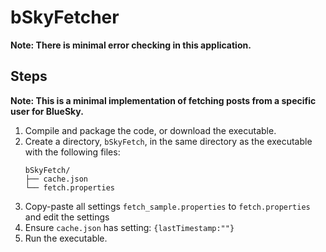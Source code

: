 # bSkyFetcher

**Note: There is minimal error checking in this application.**

## Steps

**Note: This is a minimal implementation of fetching posts from a specific user for BlueSky.**

1. Compile and package the code, or download the executable.
2. Create a directory, `bSkyFetch`, in the same directory as the executable with the following files:
   ```
   bSkyFetch/
   ├── cache.json
   └── fetch.properties
   ```
3. Copy-paste all settings `fetch_sample.properties` to `fetch.properties` and edit the settings
4. Ensure `cache.json` has setting: `{lastTimestamp:""}`
5. Run the executable.